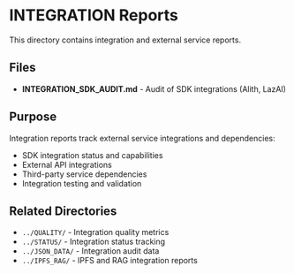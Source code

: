 # INTEGRATION Reports

This directory contains integration and external service reports.

## Files

- **INTEGRATION_SDK_AUDIT.md** - Audit of SDK integrations (Alith, LazAI)

## Purpose

Integration reports track external service integrations and dependencies:
- SDK integration status and capabilities
- External API integrations
- Third-party service dependencies
- Integration testing and validation

## Related Directories

- `../QUALITY/` - Integration quality metrics
- `../STATUS/` - Integration status tracking
- `../JSON_DATA/` - Integration audit data
- `../IPFS_RAG/` - IPFS and RAG integration reports

